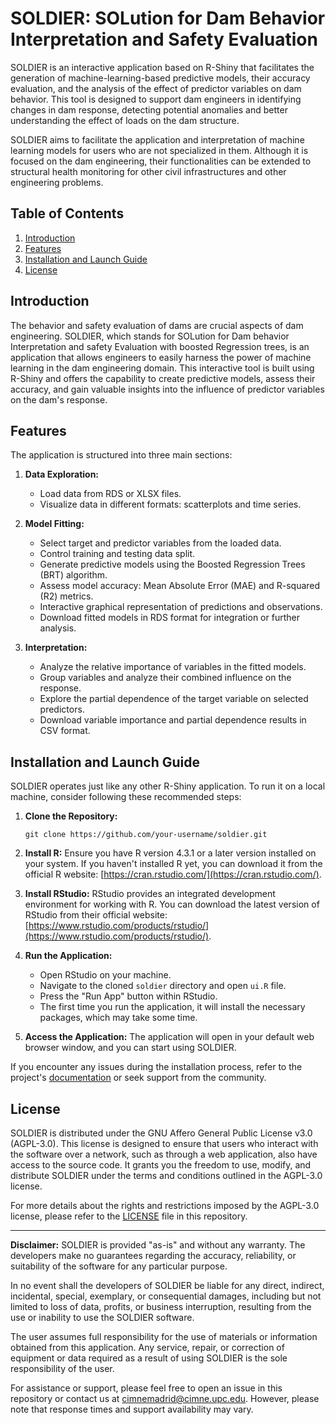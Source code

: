 # SOLDIER: SOLution for Dam Behavior Interpretation and Safety Evaluation

SOLDIER is an interactive application based on R-Shiny that facilitates the generation of machine-learning-based predictive models, their accuracy evaluation, and the analysis of the effect of predictor variables on dam behavior. This tool is designed to support dam engineers in identifying changes in dam response, detecting potential anomalies and better understanding the effect of loads on the dam structure.

SOLDIER aims to facilitate the application and interpretation of machine learning models for users who are not specialized in them. Although it is focused on the dam engineering, their functionalities can be extended to structural health monitoring for other civil infrastructures and other engineering problems.

## Table of Contents
<!-- Add a table of contents if the README is lengthy -->

1. [Introduction](#introduction)
2. [Features](#features)
3. [Installation and Launch Guide](#installation-and-launch-guide)
4. [License](#license)

## Introduction

The behavior and safety evaluation of dams are crucial aspects of dam engineering. SOLDIER, which stands for SOLution for Dam behavior Interpretation and safety Evaluation with boosted Regression trees, is an application that allows engineers to easily harness the power of machine learning in the dam engineering domain. This interactive tool is built using R-Shiny and offers the capability to create predictive models, assess their accuracy, and gain valuable insights into the influence of predictor variables on the dam's response.

## Features

The application is structured into three main sections:

1. **Data Exploration:**
   - Load data from RDS or XLSX files.
   - Visualize data in different formats: scatterplots and time series.

3. **Model Fitting:**
   - Select target and predictor variables from the loaded data.
   - Control training and testing data split.
   - Generate predictive models using the Boosted Regression Trees (BRT) algorithm.
   - Assess model accuracy: Mean Absolute Error (MAE) and R-squared (R2) metrics.
   - Interactive graphical representation of predictions and observations.
   - Download fitted models in RDS format for integration or further analysis.

5. **Interpretation:**
   - Analyze the relative importance of variables in the fitted models.
   - Group variables and analyze their combined influence on the response.
   - Explore the partial dependence of the target variable on selected predictors.
   - Download variable importance and partial dependence results in CSV format.

## Installation and Launch Guide

SOLDIER operates just like any other R-Shiny application. To run it on a local machine, consider following these recommended steps:

1. **Clone the Repository:**
   ```
   git clone https://github.com/your-username/soldier.git
   ```

2. **Install R:**
   Ensure you have R version 4.3.1 or a later version installed on your system. If you haven't installed R yet, you can download it from the official R website: [https://cran.rstudio.com/](https://cran.rstudio.com/).

3. **Install RStudio:**
   RStudio provides an integrated development environment for working with R. You can download the latest version of RStudio from their official website: [https://www.rstudio.com/products/rstudio/](https://www.rstudio.com/products/rstudio/).

4. **Run the Application:**
   - Open RStudio on your machine.
   - Navigate to the cloned `soldier` directory and open `ui.R` file.
   - Press the "Run App" button within RStudio.
   - The first time you run the application, it will install the necessary packages, which may take some time.

5. **Access the Application:**
   The application will open in your default web browser window, and you can start using SOLDIER.

If you encounter any issues during the installation process, refer to the project's [documentation](https://github.com/cimnemadrid/SOLDIER/tree/main/manual) or seek support from the community.

## License

SOLDIER is distributed under the GNU Affero General Public License v3.0 (AGPL-3.0). This license is designed to ensure that users who interact with the software over a network, such as through a web application, also have access to the source code. It grants you the freedom to use, modify, and distribute SOLDIER under the terms and conditions outlined in the AGPL-3.0 license.

For more details about the rights and restrictions imposed by the AGPL-3.0 license, please refer to the [LICENSE](https://github.com/cimnemadrid/SOLDIER/blob/main/LICENSE) file in this repository.

---

**Disclaimer:**
SOLDIER is provided "as-is" and without any warranty. The developers make no guarantees regarding the accuracy, reliability, or suitability of the software for any particular purpose.

In no event shall the developers of SOLDIER be liable for any direct, indirect, incidental, special, exemplary, or consequential damages, including but not limited to loss of data, profits, or business interruption, resulting from the use or inability to use the SOLDIER software.

The user assumes full responsibility for the use of materials or information obtained from this application. Any service, repair, or correction of equipment or data required as a result of using SOLDIER is the sole responsibility of the user.

For assistance or support, please feel free to open an issue in this repository or contact us at cimnemadrid@cimne.upc.edu. However, please note that response times and support availability may vary.
